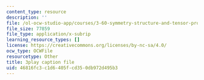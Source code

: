 ```yaml
---
content_type: resource
description: ''
file: /ol-ocw-studio-app/courses/3-60-symmetry-structure-and-tensor-properties-of-materials-fall-2005/46816fc3c1d6405fcd350db972d495b3_eCPASv7NaHk.srt
file_size: 77859
file_type: application/x-subrip
learning_resource_types: []
license: https://creativecommons.org/licenses/by-nc-sa/4.0/
ocw_type: OCWFile
resourcetype: Other
title: 3play caption file
uid: 46816fc3-c1d6-405f-cd35-0db972d495b3
---
```


